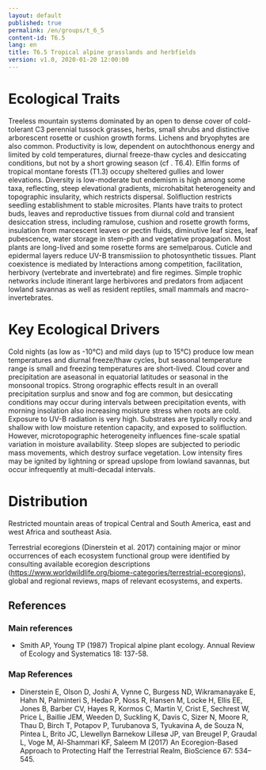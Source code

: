 ```yaml
---
layout: default
published: true
permalink: /en/groups/t_6_5
content-id: T6.5
lang: en
title: ﻿T6.5 Tropical alpine grasslands and herbfields
version: v1.0, 2020-01-20 12:00:00
---
```

# Ecological Traits
 

Treeless mountain systems dominated by an open to dense cover of cold-tolerant C3 perennial tussock grasses, herbs, small shrubs and distinctive arborescent rosette or cushion growth forms.  Lichens and bryophytes are also common. Productivity is low, dependent on autochthonous energy and limited by cold temperatures, diurnal freeze-thaw cycles and desiccating conditions, but not by a short growing season (cf . T6.4). Elfin forms of tropical montane forests (T1.3) occupy sheltered gullies and lower elevations. Diversity is low-moderate but endemism is high among some taxa, reflecting, steep elevational gradients, microhabitat heterogeneity and topographic insularity, which restricts dispersal. Solifluction restricts seedling establishment to stable microsites. Plants have traits to protect buds, leaves and reproductive tissues from diurnal cold and transient desiccation stress, including ramulose, cushion and rosette growth forms, insulation from marcescent leaves or pectin fluids, diminutive leaf sizes, leaf pubescence, water storage in stem-pith and vegetative propagation. Most plants are long-lived and some rosette forms are semelparous. Cuticle and epidermal layers reduce UV-B transmissiion to photosynthetic tissues. Plant coexistence is mediated by Interactions among competition, facilitation, herbivory (vertebrate and invertebrate) and fire regimes. Simple trophic networks include itinerant large herbivores and predators from adjacent lowland savannas as well as resident reptiles, small mammals and macro-invertebrates.

 
# Key Ecological Drivers
 

Cold nights (as low as -10°C) and mild days (up to 15°C) produce low mean temperatures and diurnal freeze/thaw cycles, but seasonal temperature range is small and freezing temperatures are short-lived. Cloud cover and precipitation are aseasonal in equatorial latitudes or seasonal in the monsoonal tropics. Strong orographic effects result in an overall precipitation surplus and snow and fog are common, but desiccating conditions may occur during intervals between precipitation events, with morning insolation also increasing moisture stress when roots are cold. Exposure to UV-B radiation is very high. Substrates are typically rocky and shallow with low moisture retention capacity, and exposed to solifluction. However, microtopographic heterogeneity influences fine-scale spatial variation in moisture availability. Steep slopes are subjected to periodic mass movements, which destroy surface vegetation. Low intensity fires may be ignited by lightning or spread upslope from lowland savannas, but occur infrequently at multi-decadal intervals.

 
# Distribution
 
Restricted mountain areas of tropical Central and South America, east and west Africa and southeast Asia.


Terrestrial ecoregions (Dinerstein et al. 2017) containing major or minor occurrences of each ecosystem functional group were identified by consulting available ecoregion descriptions (https://www.worldwildlife.org/biome-categories/terrestrial-ecoregions), global and regional reviews, maps of relevant ecosystems, and experts.

## References
### Main references
*    Smith AP, Young TP (1987) Tropical alpine plant ecology.  Annual Review of Ecology and Systematics 18: 137-58.
### Map References
* Dinerstein E, Olson D, Joshi A, Vynne C, Burgess ND, Wikramanayake E, Hahn N, Palminteri S, Hedao P, Noss R, Hansen M, Locke H, Ellis EE, Jones B, Barber CV, Hayes R, Kormos C, Martin V, Crist E, Sechrest W, Price L, Baillie JEM, Weeden D, Suckling K, Davis C, Sizer N, Moore R, Thau D, Birch T, Potapov P, Turubanova S, Tyukavina A, de Souza N, Pintea L, Brito JC, Llewellyn Barnekow Lillesø JP, van Breugel P, Graudal L, Voge M, Al-Shammari KF, Saleem M (2017) An Ecoregion-Based Approach to Protecting Half the Terrestrial Realm, BioScience 67: 534–545.
